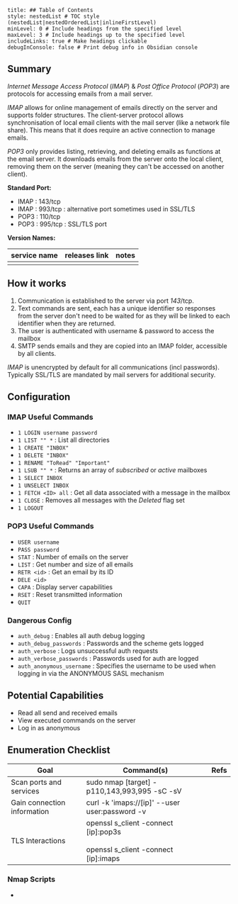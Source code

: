 ```table-of-contents
title: ## Table of Contents
style: nestedList # TOC style (nestedList|nestedOrderedList|inlineFirstLevel)
minLevel: 0 # Include headings from the specified level
maxLevel: 3 # Include headings up to the specified level
includeLinks: true # Make headings clickable
debugInConsole: false # Print debug info in Obsidian console
```

## Summary
*Internet Message Access Protocol* (*IMAP*) & *Post Office Protocol* (*POP3*) are protocols for accessing emails from a mail server. 

*IMAP* allows for online management of emails directly on the server and supports folder structures. The client-server protocol allows synchronisation of local email clients with the mail server (like a network file share). This means that it does require an active connection to manage emails.

*POP3* only provides listing, retrieving, and deleting emails as functions at the email server. It downloads emails from the server onto the local client, removing them on the server (meaning they can't be accessed on another client).



**Standard Port:** 
- IMAP : 143/tcp
- IMAP : 993/tcp : alternative port sometimes used in SSL/TLS
- POP3 : 110/tcp
- POP3 : 995/tcp : SSL/TLS port

**Version Names:** 

| service name | releases link | notes |
| ------------ | ------------- | ----- |
|              |               |       |
## How it works
1. Communication is established to the server via port *143*/tcp.
2. Text commands are sent, each has a unique identifier so responses from the server don't need to be waited for as they will be linked to each identifier when they are returned.
3. The user is authenticated with username & password to access the mailbox
4. SMTP sends emails and they are copied into an IMAP folder, accessible by all clients.

*IMAP* is unencrypted by default for all communications (incl passwords). Typically SSL/TLS are mandated by mail servers for additional security.


## Configuration
### IMAP Useful Commands
- `1 LOGIN username password`
- `1 LIST "" *` : List all directories
- `1 CREATE "INBOX"`
- `1 DELETE "INBOX"`
- `1 RENAME "ToRead" "Important"`
- `1 LSUB "" *` : Returns an array of *subscribed* or *active* mailboxes
- `1 SELECT INBOX`
- `1 UNSELECT INBOX`
- `1 FETCH <ID> all` : Get all data associated with a message in the mailbox
- `1 CLOSE` : Removes all messages with the *Deleted* flag set
- `1 LOGOUT`
### POP3 Useful Commands
- `USER username`
- `PASS password`
- `STAT` : Number of emails on the server
- `LIST` : Get number and size of all emails
- `RETR <id>` : Get an email by its ID
- `DELE <id>`
- `CAPA` : Display server capabilities
- `RSET` : Reset transmitted information
- `QUIT`

### Dangerous Config
- `auth_debug` : Enables all auth debug logging
- `auth_debug_passwords` : Passwords and the scheme gets logged
- `auth_verbose` : Logs unsuccessful auth requests
- `auth_verbose_passwords` : Passwords used for auth are logged
- `auth_anonymous_username` : Specifies the username to be used when logging in via the ANONYMOUS SASL mechanism

## Potential Capabilities
- Read all send and received emails
- View executed commands on the server
- Log in as anonymous

## Enumeration Checklist

| Goal                        | Command(s)                                                                       | Refs |
| --------------------------- | -------------------------------------------------------------------------------- | ---- |
| Scan ports and services     | sudo nmap [target] -p110,143,993,995 -sC -sV                                     |      |
| Gain connection information | curl -k 'imaps://[ip]' --user user:password -v                                   |      |
| TLS Interactions            | openssl s_client -connect [ip]:pop3s<br><br>openssl s_client -connect [ip]:imaps |      |
### Nmap Scripts
- 
